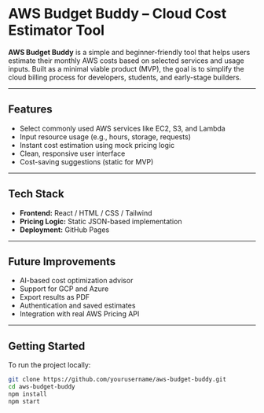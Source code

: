 # AWS Budget Buddy – Cloud Cost Estimator Tool

**AWS Budget Buddy** is a simple and beginner-friendly tool that helps users estimate their monthly AWS costs based on selected services and usage inputs. Built as a minimal viable product (MVP), the goal is to simplify the cloud billing process for developers, students, and early-stage builders.

---------------------------------------------------------------------------------------------------------------------------

## Features

- Select commonly used AWS services like EC2, S3, and Lambda
- Input resource usage (e.g., hours, storage, requests)
- Instant cost estimation using mock pricing logic
- Clean, responsive user interface
- Cost-saving suggestions (static for MVP)

---------------------------------------------------------------------------------------------------------------------------

## Tech Stack

- **Frontend:** React / HTML / CSS / Tailwind
- **Pricing Logic:** Static JSON-based implementation
- **Deployment:** GitHub Pages

---------------------------------------------------------------------------------------------------------------------------

## Future Improvements

- AI-based cost optimization advisor
- Support for GCP and Azure
- Export results as PDF
- Authentication and saved estimates
- Integration with real AWS Pricing API

--------------------------------------------------------------------------------------------------------------------------

## Getting Started

To run the project locally:

```bash
git clone https://github.com/yourusername/aws-budget-buddy.git
cd aws-budget-buddy
npm install
npm start
